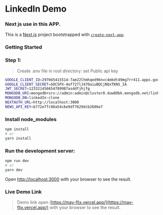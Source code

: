 # LinkedIn Demo

### Next js use in this APP.

This is a [Next.js](https://nextjs.org/) project bootstrapped with [`create-next-app`](https://github.com/vercel/next.js/tree/canary/packages/create-next-app).

### Getting Started

### Step 1:

> Create .env file in root directory:
> set Public api key

```bash
GOOGLE_CLIENT_ID=297045415514-7am22lhmhqed96nvc4mkdt49mg7rr411.apps.googleusercontent.com
GOOGLE_CLIENT_SECRET=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
JWT_SECRET=123321456654789987asddfjhjfg
MONGODB_URI=mongodb+srv://admin:admin@cluster0.duw89bk.mongodb.net/linkedIn-clone?retryWrites=true&w=majority
MONGODB_DB=linkedIn-clone
NEXTAUTH_URL=http://localhost:3000
NEWS_API_KEY=b772e7fc98a54c6e9df7629dcb2686e7
```

### Install node_modules

```bash
npm install
# or
yarn install
```

### Run the development server:

```bash
npm run dev
# or
yarn dev
```

Open [http://localhost:3000](http://localhost:3000) with your browser to see the result.

### Live Demo Link

> Demo link
> open [https://may-flix.vercel.app/](https://may-flix.vercel.app/) with your browser to see the result.
